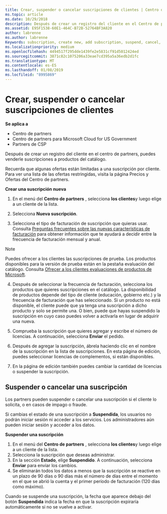 ```yaml
---
title: Crear, suspender o cancelar suscripciones de clientes | Centro de partners
ms.topic: article
ms.date: 10/29/2018
description: Después de crear un registro del cliente en el Centro de partners, puedes venderle suscripciones a los productos del catálogo.
ms.assetid: E95F1538-60E1-464C-B72B-52764BF3A820
author: labrenne
ms.author: labrenne
Keywords: subscription, create new, add subscription, suspend, cancel,
ms.localizationpriority: medium
ms.openlocfilehash: 4494517f295dde1439fe2e5831cf91d5012424ed
ms.sourcegitcommit: 3871c82c1075206a33eae7cd395a5a36edb2d1fc
ms.translationtype: MT
ms.contentlocale: es-ES
ms.lasthandoff: 01/08/2019
ms.locfileid: "8995869"
---
```

# <a name="create-suspend-or-cancel-customer-subscriptions"></a>Crear, suspender o cancelar suscripciones de clientes

**Se aplica a**

-  Centro de partners
-  Centro de partners para Microsoft Cloud for US Government
-  Partners de CSP

Después de crear un registro del cliente en el centro de partners, puedes venderle suscripciones a productos del catálogo.

Recuerda que algunas ofertas están limitadas a una suscripción por cliente. Para ver una lista de las ofertas restringidas, visita la página Precios y Ofertas del Centro de partners. 


**Crear una suscripción nueva**

1. En el menú del **Centro de partners** , selecciona **los clientes**y luego elige a un cliente de la lista.

2. Selecciona **Nueva suscripción**.

3. Selecciona el tipo de facturación de suscripción que quieras usar.  Consulta [Preguntas frecuentes sobre las nuevas características de facturación](faq-about-new-billing-features.md) para obtener información que te ayudará a decidir entre la frecuencia de facturación mensual y anual.
 
>[!Note]
>Puedes ofrecer a los clientes las suscripciones de prueba. Los productos disponibles para la versión de prueba están en la pestaña evaluación del catálogo. Consulta [Ofrecer a los clientes evaluaciones de productos de Microsoft](offer-your-customers-trials-of-microsoft-products.md).

 
4. Después de seleccionar la frecuencia de facturación, selecciona los productos que quieres suscripciones en el catálogo. La disponibilidad de productos depende del tipo de cliente (educación, gobierno etc.) y la frecuencia de facturación que has seleccionado. Si un producto no está disponible, el cliente puede que ya tenga una suscripción a dicho producto y solo se permite una. O bien, puede que hayas suspendido la suscripción en cuyo caso puedes volver a activarla en lugar de adquirir una nueva.

5. Comprueba la suscripción que quieres agregar y escribe el número de licencias. A continuación, selecciona **Enviar** el pedido.

6. Después de agregar la suscripción, ábrela haciendo clic en el nombre de la suscripción en la lista de suscripciones. En esta página de edición, puedes seleccionar licencias de complementos, si están disponibles.

7. En la página de edición también puedes cambiar la cantidad de licencias o suspender la suscripción.

## <a name="suspend-or-cancel-a-subscription"></a>Suspender o cancelar una suscripción

Los partners pueden suspender o cancelar una suscripción si el cliente lo solicita, o en casos de impago o fraude.

Si cambias el estado de una suscripción a **Suspendida**, los usuarios no podrán iniciar sesión ni acceder a los servicios. Los administradores aún pueden iniciar sesión y acceder a los datos.

**Suspender una suscripción**

1.  En el menú del **Centro de partners** , selecciona **los clientes**y luego elige a un cliente de la lista.
2.  Selecciona la suscripción que deseas administrar.
3.  En la sección **Estado**, elige **Suspendido**. A continuación, selecciona **Enviar** para enviar los cambios.
4.  Se eliminarán todos los datos a menos que la suscripción se reactive en un plazo de 90 días o 90 días más el número de días entre el momento en el que se abrió la cuenta y el primer período de facturación (120 días como máximo).

Cuando se suspende una suscripción, la fecha que aparece debajo del botón **Suspendida** indica la fecha en que la suscripción expiraría automáticamente si no se vuelve a activar. 




 



